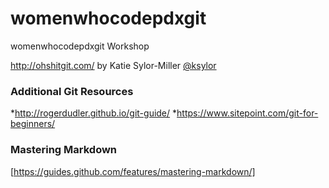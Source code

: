 # womenwhocodepdxgit
womenwhocodepdxgit Workshop

http://ohshitgit.com/ by Katie Sylor-Miller [@ksylor](http://twitter.com/shanselman)

### Additional Git Resources
*http://rogerdudler.github.io/git-guide/
*https://www.sitepoint.com/git-for-beginners/

### Mastering Markdown
[https://guides.github.com/features/mastering-markdown/]
